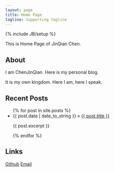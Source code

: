 ```yaml
---
layout: page
title: Home Page
tagline: Supporting tagline
---
```

{% include JB/setup %}

This is Home Page of JinQian Chen.

## About

I am ChenJinQian. Here is my personal blog.

It is my own kingdom.  Here I am, here I speak.

## Recent Posts

<ul class="posts">
  {% for post in site.posts %}
  <li><span>{{ post.date | date_to_string }}</span> &raquo; <a href="{{ BASE_PATH }}{{ post.url }}">{{ post.title }}</a></li>
  <p>{{ post.excerpt }}</p>
  {% endfor %}
</ul>

## Links 
[Github](https://github.com/chenjinqian)
[Email](mailto:2012chenjinqian@gmail.com)



